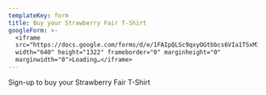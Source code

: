 ```yaml
---
templateKey: form
title: Buy your Strawberry Fair T-Shirt
googleForm: >-
  <iframe
  src="https://docs.google.com/forms/d/e/1FAIpQLSc9qxyOGtbbcs6VIa1TSxMIGVwYvUCk8FcRxeI0Cyr3Q43rAQ/viewform?embedded=true"
  width="640" height="1322" frameborder="0" marginheight="0"
  marginwidth="0">Loading…</iframe>
---
```

Sign-up to buy your Strawberry Fair T-Shirt

